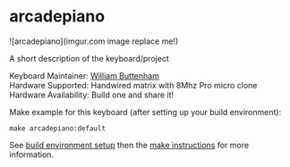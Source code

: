 # arcadepiano

![arcadepiano](imgur.com image replace me!)

A short description of the keyboard/project

Keyboard Maintainer: [William Buttenham](https://github.com/williambuttenham)  
Hardware Supported: Handwired matrix with 8Mhz Pro micro clone  
Hardware Availability: Build one and share it!

Make example for this keyboard (after setting up your build environment):

    make arcadepiano:default

See [build environment setup](https://docs.qmk.fm/build_environment_setup.html) then the [make instructions](https://docs.qmk.fm/make_instructions.html) for more information.
